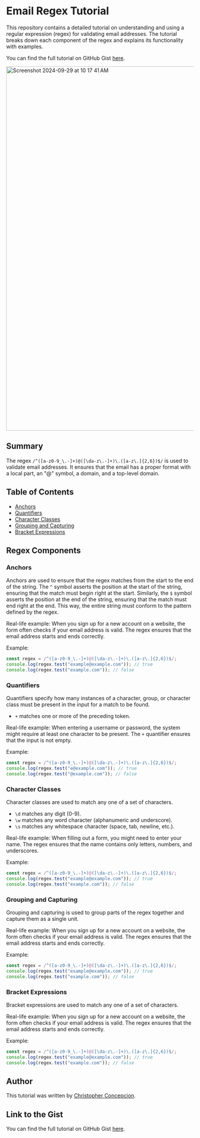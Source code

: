 # Email Regex Tutorial

This repository contains a detailed tutorial on understanding and using a regular expression (regex) for validating email addresses. The tutorial breaks down each component of the regex and explains its functionality with examples.

You can find the full tutorial on GitHub Gist [here](https://gist.github.com/chrispychips12/bce8ceecaa4fb3567c511a80af17b4f8#file-gistfile1-txt-L1).

<img width="977" alt="Screenshot 2024-09-29 at 10 17 41 AM" src="https://github.com/user-attachments/assets/88b860ed-f3bc-4a83-a882-e8ea7b7705c8">

## Summary

The regex `/^([a-z0-9_\.-]+)@([\da-z\.-]+)\.([a-z\.]{2,6})$/` is used to validate email addresses. It ensures that the email has a proper format with a local part, an "@" symbol, a domain, and a top-level domain.

## Table of Contents

- [Anchors](#anchors)
- [Quantifiers](#quantifiers)
- [Character Classes](#character-classes)
- [Grouping and Capturing](#grouping-and-capturing)
- [Bracket Expressions](#bracket-expressions)

## Regex Components

### Anchors

Anchors are used to ensure that the regex matches from the start to the end of the string. The `^` symbol asserts the position at the start of the string, ensuring that the match must begin right at the start. Similarly, the `$` symbol asserts the position at the end of the string, ensuring that the match must end right at the end. This way, the entire string must conform to the pattern defined by the regex.

Real-life example: When you sign up for a new account on a website, the form often checks if your email address is valid. The regex ensures that the email address starts and ends correctly.

Example:
```javascript
const regex = /^([a-z0-9_\.-]+)@([\da-z\.-]+)\.([a-z\.]{2,6})$/;
console.log(regex.test("example@example.com")); // true
console.log(regex.test("example.com")); // false
```

### Quantifiers


Quantifiers specify how many instances of a character, group, or character class must be present in the input for a match to be found.

- `+` matches one or more of the preceding token.

Real-life example: When entering a username or password, the system might require at least one character to be present. The `+` quantifier ensures that the input is not empty.

Example:
```javascript
const regex = /^([a-z0-9_\.-]+)@([\da-z\.-]+)\.([a-z\.]{2,6})$/;
console.log(regex.test("e@example.com")); // true
console.log(regex.test("@example.com")); // false
```

### Character Classes

Character classes are used to match any one of a set of characters.

- `\d` matches any digit (0-9).
- `\w` matches any word character (alphanumeric and underscore).
- `\s` matches any whitespace character (space, tab, newline, etc.).

Real-life example: When filling out a form, you might need to enter your name. The regex ensures that the name contains only letters, numbers, and underscores.

Example:
```javascript
const regex = /^([a-z0-9_\.-]+)@([\da-z\.-]+)\.([a-z\.]{2,6})$/;
console.log(regex.test("example@example.com")); // true
console.log(regex.test("example.com")); // false
```

### Grouping and Capturing

Grouping and capturing is used to group parts of the regex together and capture them as a single unit.

Real-life example: When you sign up for a new account on a website, the form often checks if your email address is valid. The regex ensures that the email address starts and ends correctly.

Example:
```javascript
const regex = /^([a-z0-9_\.-]+)@([\da-z\.-]+)\.([a-z\.]{2,6})$/;
console.log(regex.test("example@example.com")); // true
console.log(regex.test("example.com")); // false
```                 

### Bracket Expressions

Bracket expressions are used to match any one of a set of characters.

Real-life example: When you sign up for a new account on a website, the form often checks if your email address is valid. The regex ensures that the email address starts and ends correctly.

Example:
```javascript
const regex = /^([a-z0-9_\.-]+)@([\da-z\.-]+)\.([a-z\.]{2,6})$/;
console.log(regex.test("example@example.com")); // true
console.log(regex.test("example.com")); // false
``` 
## Author

This tutorial was written by [Christopher Concepcion](https://github.com/chrispychips12).

## Link to the Gist

You can find the full tutorial on GitHub Gist [here](https://gist.github.com/chrispychips12/bce8ceecaa4fb3567c511a80af17b4f8#file-gistfile1-txt-L1).
